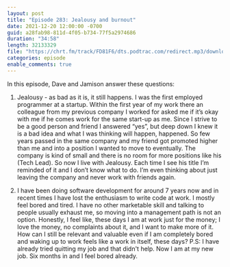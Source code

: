 ```yaml
---
layout: post
title: "Episode 283: Jealousy and burnout"
date: 2021-12-20 12:00:00 -0700
guid: a28fab98-811d-4f05-b734-77f5a2974686
duration: "34:58"
length: 32133329
file: "https://chrt.fm/track/FD81F6/dts.podtrac.com/redirect.mp3/download.softskills.audio/sse-283.mp3"
categories: episode
enable_comments: true
---
```


In this episode, Dave and Jamison answer these questions:

1. Jealousy - as bad as it is, it still happens. I was the first employed programmer at a startup.
   Within the first year of my work there an colleague from my previous company I worked for asked me if it’s okay with me if he comes work for the same start-up as me. Since I strive to be a good person and friend I answered “yes”, but deep down I knew it is a bad idea and what I was thinking will happen, happened.
   So few years passed in the same company and my friend got promoted higher than me and into a position I wanted to move to eventually. The company is kind of small and there is no room for more positions like his (Tech Lead). So now I live with Jealousy. Each time I see his title I’m reminded of it and I don’t know what to do. I’m even thinking about just leaving the company and never work with friends again.

2. I have been doing software development for around 7 years now and in recent times I have lost the enthusiasm to write code at work. I mostly feel bored and tired. I have no other marketable skill and talking to people usually exhaust me, so moving into a management path is not an option. Honestly, I feel like, these days I am at work just for the money; I love the money, no complaints about it, and I want to make more of it. How can I still be relevant and valuable even if I am completely bored and waking up to work feels like a work in itself, these days? P.S: I have already tried quitting my job and that didn't help. Now I am at my new job. Six months in and I feel bored already.
